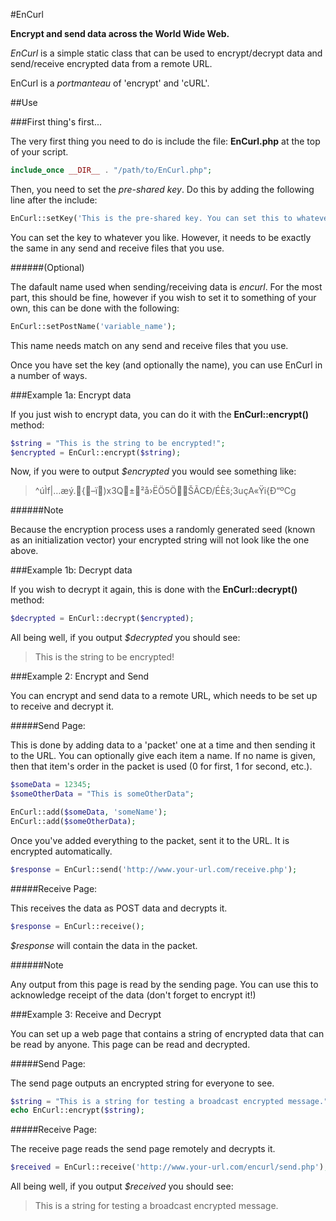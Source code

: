 #EnCurl

**Encrypt and send data across the World Wide Web.**

*EnCurl* is a simple static class that can be used to encrypt/decrypt data and send/receive encrypted data from a remote URL.

EnCurl is a *portmanteau* of 'encrypt' and 'cURL'.

##Use

###First thing's first...

The very first thing you need to do is include the file: **EnCurl.php** at the top of your script.

```php
include_once __DIR__ . "/path/to/EnCurl.php";
```
Then, you need to set the *pre-shared key*. Do this by adding the following line after the include:

```php
EnCurl::setKey('This is the pre-shared key. You can set this to whatever you wish!');
```

You can set the key to whatever you like. However, it needs to be exactly the same in any send and receive files that you use.

######(Optional)

The dafault name used when sending/receiving data is *encurl*. For the most part, this should be fine, however if you wish to set it to something of your own, this can be done with the following:

```php
EnCurl::setPostName('variable_name');
```

This name needs match on any send and receive files that you use.

Once you have set the key (and optionally the name), you can use EnCurl in a number of ways.

###Example 1a: Encrypt data

If you just wish to encrypt data, you can do it with the **EnCurl::encrypt()** method:

```php
$string = "This is the string to be encrypted!";
$encrypted = EnCurl::encrypt($string);
```

Now, if you were to output *$encrypted* you would see something like:

>^úÌf|…æý.{–ï)x3Q±²å›ËÖ5ÖŠÃCÐ/ÉÈš;3uçA«Ÿi{Ð“ºCg

######Note

Because the encryption process uses a randomly generated seed (known as an initialization vector) your encrypted string will not look like the one above.

###Example 1b: Decrypt data

If you wish to decrypt it again, this is done with the **EnCurl::decrypt()** method:

```php
$decrypted = EnCurl::decrypt($encrypted);
```

All being well, if you output *$decrypted* you should see:

>This is the string to be encrypted!

###Example 2: Encrypt and Send

You can encrypt and send data to a remote URL, which needs to be set up to receive and decrypt it. 

#####Send Page:

This is done by adding data to a 'packet' one at a time and then sending it to the URL. You can optionally give each item a name. If no name is given, then that item's order in the packet is used (0 for first, 1 for second, etc.).

```php
$someData = 12345;
$someOtherData = "This is someOtherData";

EnCurl::add($someData, 'someName');
EnCurl::add($someOtherData);
```

Once you've added everything to the packet, sent it to the URL. It is encrypted automatically.

```php
$response = EnCurl::send('http://www.your-url.com/receive.php');
```
#####Receive Page:

This receives the data as POST data and decrypts it. 

```php
$response = EnCurl::receive();
```

*$response* will contain the data in the packet.

######Note

Any output from this page is read by the sending page. You can use this to acknowledge receipt of the data (don't forget to encrypt it!)

###Example 3: Receive and Decrypt

You can set up a web page that contains a string of encrypted data that can be read by anyone. This page can be read and decrypted.

#####Send Page:

The send page outputs an encrypted string for everyone to see.

```php
$string = "This is a string for testing a broadcast encrypted message.";
echo EnCurl::encrypt($string);
```

#####Receive Page:

The receive page reads the send page remotely and decrypts it.

```php
$received = EnCurl::receive('http://www.your-url.com/encurl/send.php');
```
All being well, if you output *$received* you should see:

>This is a string for testing a broadcast encrypted message.
